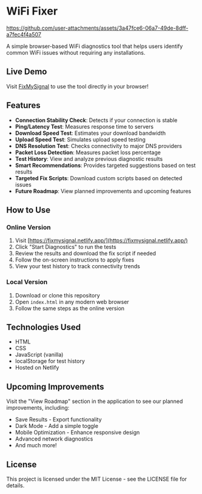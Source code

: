 # WiFi Fixer

https://github.com/user-attachments/assets/3a47fce6-06a7-49de-8dff-a7fec4f4a507

A simple browser-based WiFi diagnostics tool that helps users identify common WiFi issues without requiring any installations.

## Live Demo

Visit [FixMySignal](https://fixmysignal.netlify.app/) to use the tool directly in your browser!

## Features

- **Connection Stability Check**: Detects if your connection is stable
- **Ping/Latency Test**: Measures response time to servers
- **Download Speed Test**: Estimates your download bandwidth
- **Upload Speed Test**: Simulates upload speed testing
- **DNS Resolution Test**: Checks connectivity to major DNS providers
- **Packet Loss Detection**: Measures packet loss percentage
- **Test History**: View and analyze previous diagnostic results
- **Smart Recommendations**: Provides targeted suggestions based on test results
- **Targeted Fix Scripts**: Download custom scripts based on detected issues
- **Future Roadmap**: View planned improvements and upcoming features

## How to Use

### Online Version
1. Visit [https://fixmysignal.netlify.app/](https://fixmysignal.netlify.app/)
2. Click "Start Diagnostics" to run the tests
3. Review the results and download the fix script if needed
4. Follow the on-screen instructions to apply fixes
5. View your test history to track connectivity trends

### Local Version
1. Download or clone this repository
2. Open `index.html` in any modern web browser
3. Follow the same steps as the online version

## Technologies Used

- HTML
- CSS
- JavaScript (vanilla)
- localStorage for test history
- Hosted on Netlify

## Upcoming Improvements

Visit the "View Roadmap" section in the application to see our planned improvements, including:
- Save Results - Export functionality
- Dark Mode - Add a simple toggle
- Mobile Optimization - Enhance responsive design
- Advanced network diagnostics
- And much more!

## License

This project is licensed under the MIT License - see the LICENSE file for details.
